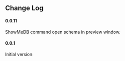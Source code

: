 ## Change Log


#### 0.0.11
ShowMeDB command open schema in preview window.

#### 0.0.1
Initial version
